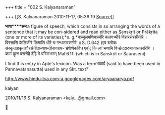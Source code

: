 +++
title = "002 S. Kalyanaraman"

+++
[[S. Kalyanaraman	2010-11-17, 05:36:19 [Source](https://groups.google.com/g/bvparishat/c/cPsk39I19G0)]]



**भाषा****समः**a figure of speech, which consists in so arranging the words of a sentence that it may be con-sidered and read either as Sanskṛit or Prākṛita (one or more of its varieties);*e. g.*मञ्जुलमणिमञ्जीरे कलगभ्भीरे विहारसरसीतीरे । विरसासि केलिकीरे किमालि धीरे च गन्धसारसमीरे ॥ S. D.642 (एष श्लोकः संस्कृतप्राकृतशौरसेनीप्राच्यावन्तीनागराप- भ्रंशेष्वेकविध एव); किं त्वां भणामि विच्छेददारुणायासकारिणि । कामं कुरु वरारोहे देहि मे परिरम्भणम् Māl.6.11. (which is in Sanskṛit or Śaurasenī)

  

I find this entry in Apte's lexicon. Was a termभाषार्य (said to have been used in Pannavatanasutta) used in any Skt. text?

<http://www.hindu-tva.com-a.googlepages.com/aryaanarya.pdf>

  

kalyan

  

2010/11/16 S. Kalyanaraman \<[kaly...@gmail.com]()\>



